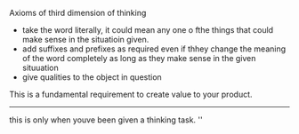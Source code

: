 Axioms of third dimension of thinking
- take the word literally, it could mean any one o fthe things that could make sense in the situatioin given. 
- add suffixes and prefixes as required even if thhey change the meaning of the word completely as long as they make sense in the given situuation
- give qualities to the object in question

This is a fundamental requirement to create value to your product.

---

this is only when youve been given a thinking task.
''